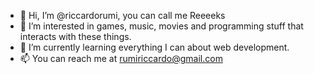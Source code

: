 - 👋 Hi, I’m @riccardorumi, you can call me Reeeeks
- 👀 I’m interested in games, music, movies and programming stuff that interacts with these things.
- 🌱 I’m currently learning everything I can about web development.
- 📫 You can reach me at rumiriccardo@gmail.com

<!---
riccardorumi/riccardorumi is a ✨ special ✨ repository because its `README.md` (this file) appears on your GitHub profile.
You can click the Preview link to take a look at your changes.
--->
